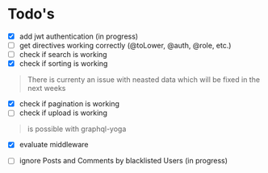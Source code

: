 # Todo's

* [x]  add jwt authentication \(in progress\)
* [ ]  get directives working correctly \(@toLower, @auth, @role, etc.\)
* [ ]  check if search is working
* [x]  check if sorting is working

  > There is currenty an issue with neasted data which will be fixed in the next weeks

* [x]  check if pagination is working
* [ ]  check if upload is working

  > is possible with graphql-yoga

* [x]  evaluate middleware
* [ ]  ignore Posts and Comments by blacklisted Users \(in progress\)

